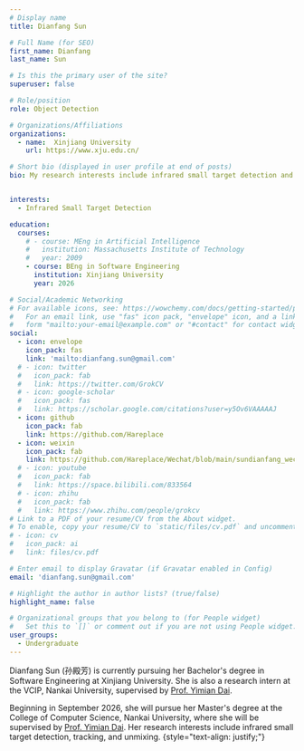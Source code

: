 ```yaml
---
# Display name
title: Dianfang Sun

# Full Name (for SEO)
first_name: Dianfang
last_name: Sun

# Is this the primary user of the site?
superuser: false

# Role/position
role: Object Detection

# Organizations/Affiliations
organizations:
  - name:  Xinjiang University
    url: https://www.xju.edu.cn/

# Short bio (displayed in user profile at end of posts)
bio: My research interests include infrared small target detection and tracking.


interests:
  - Infrared Small Target Detection

education:
  courses:
    # - course: MEng in Artificial Intelligence
    #   institution: Massachusetts Institute of Technology
    #   year: 2009
    - course: BEng in Software Engineering
      institution: Xinjiang University
      year: 2026

# Social/Academic Networking
# For available icons, see: https://wowchemy.com/docs/getting-started/page-builder/#icons
#   For an email link, use "fas" icon pack, "envelope" icon, and a link in the
#   form "mailto:your-email@example.com" or "#contact" for contact widget.
social:
  - icon: envelope
    icon_pack: fas
    link: 'mailto:dianfang.sun@gmail.com'
  # - icon: twitter
  #   icon_pack: fab
  #   link: https://twitter.com/GrokCV
  # - icon: google-scholar
  #   icon_pack: fas
  #   link: https://scholar.google.com/citations?user=y5Ov6VAAAAAJ
  - icon: github
    icon_pack: fab
    link: https://github.com/Hareplace
  - icon: weixin
    icon_pack: fab
    link: https://github.com/Hareplace/Wechat/blob/main/sundianfang_wechat.png
  # - icon: youtube
  #   icon_pack: fab
  #   link: https://space.bilibili.com/833564
  # - icon: zhihu
  #   icon_pack: fab
  #   link: https://www.zhihu.com/people/grokcv
# Link to a PDF of your resume/CV from the About widget.
# To enable, copy your resume/CV to `static/files/cv.pdf` and uncomment the lines below.
# - icon: cv
#   icon_pack: ai
#   link: files/cv.pdf

# Enter email to display Gravatar (if Gravatar enabled in Config)
email: 'dianfang.sun@gmail.com'

# Highlight the author in author lists? (true/false)
highlight_name: false

# Organizational groups that you belong to (for People widget)
#   Set this to `[]` or comment out if you are not using People widget.
user_groups:
  - Undergraduate
---
```


Dianfang Sun (孙殿芳) is currently pursuing her Bachelor's degree in Software Engineering at Xinjiang University. She is also a research intern at the VCIP, Nankai University, supervised by [Prof. Yimian Dai](https://grokcv.ai/).

Beginning in September 2026, she will pursue her Master's degree at the College of Computer Science, Nankai University, where she will be supervised by [Prof. Yimian Dai](https://grokcv.ai/). Her research interests include infrared small target detection, tracking, and unmixing.
{style="text-align: justify;"}


